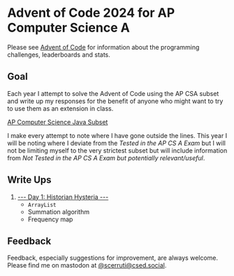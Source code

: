 # Advent of Code 2024 for AP Computer Science A

Please see [Advent of Code](https://adventofcode.com) for information about the programming challenges, leaderboards and stats.

## Goal

Each year I attempt to solve the Advent of Code using the AP CSA subset and write up my responses for the benefit of anyone who might want to try to use them as an extension in class.

[AP Computer Science Java Subset](https://copilot.microsoft.com/chats/RQcHGkgynkYDYamVak9DP)

I make every attempt to note where I have gone outside the lines. This year I will be noting where I deviate from the _Tested in the AP CS A Exam_ but I will not be limiting myself to the very strictest subset but will include information from _Not Tested in the AP CS A Exam but potentially relevant/useful_.

## Write Ups
1. [--- Day 1: Historian Hysteria ---](writeups/Day01.md)
    - `ArrayList`
    - Summation algorithm
    - Frequency map

## Feedback

Feedback, especially suggestions for improvement, are always welcome. Please find me on mastodon at [@scerruti@csed.social](https://csed.social/@scerruti).